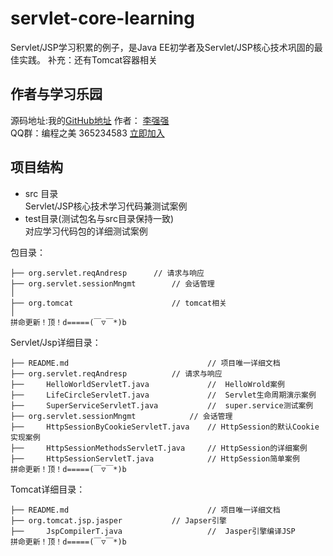 # servlet-core-learning
Servlet/JSP学习积累的例子，是Java EE初学者及Servlet/JSP核心技术巩固的最佳实践。
补充：还有Tomcat容器相关

## 作者与学习乐园
源码地址:我的[GitHub地址](https://github.com/JeffLi1993 "GitHub")
作者： [李强强](http://www.bysocket.com/ "李强强")<br>
QQ群：编程之美 365234583 [立即加入](http://jq.qq.com/?_wv=1027&k=Sx4s4U "编程之美")

## 项目结构
- src 目录<br>
Servlet/JSP核心技术学习代码兼测试案例<br>
- test目录(测试包名与src目录保持一致)<br>
对应学习代码包的详细测试案例<br>

包目录：

	├── org.servlet.reqAndresp		// 请求与响应
	├── org.servlet.sessionMngmt		// 会话管理
	│
	├── org.tomcat						// tomcat相关
	│
	拼命更新！顶！d=====(￣▽￣*)b

Servlet/Jsp详细目录：

	├── README.md								// 项目唯一详细文档
	├── org.servlet.reqAndresp			// 请求与响应
	├── 	HelloWorldServletT.java				// 	HelloWrold案例
	├── 	LifeCircleServletT.java				// 	Servlet生命周期演示案例
	├── 	SuperServiceServletT.java			// 	super.service测试案例
	├── org.servlet.sessionMngmt			// 会话管理
	├── 	HttpSessionByCookieServletT.java	// HttpSession的默认Cookie实现案例
	├── 	HttpSessionMethodsServletT.java		// HttpSession的详细案例
	├── 	HttpSessionServletT.java			// HttpSession简单案例
	拼命更新！顶！d=====(￣▽￣*)b


Tomcat详细目录：

	├── README.md								// 项目唯一详细文档
	├── org.tomcat.jsp.jasper			// Japser引擎
	├── 	JspCompilerT.java					// 	Jasper引擎编译JSP
	拼命更新！顶！d=====(￣▽￣*)b


